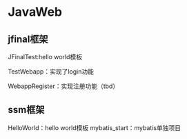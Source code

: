 # JavaWeb
## jfinal框架
JFinalTest:hello world模板

TestWebapp：实现了login功能

WebappRegister：实现注册功能（tbd）


## ssm框架
HelloWorld：hello world模板
mybatis_start：mybatis单独项目

